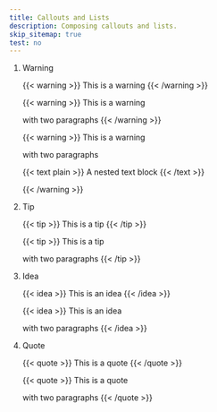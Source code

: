 ```yaml
---
title: Callouts and Lists
description: Composing callouts and lists.
skip_sitemap: true
test: no
---
```


1. Warning

    {{< warning >}}
    This is a warning
    {{< /warning >}}

    {{< warning >}}
    This is a warning

    with two paragraphs
    {{< /warning >}}

    {{< warning >}}
    This is a warning

    with two paragraphs

    {{< text plain >}}
    A nested text block
    {{< /text >}}

    {{< /warning >}}

1. Tip

    {{< tip >}}
    This is a tip
    {{< /tip >}}

    {{< tip >}}
    This is a tip

    with two paragraphs
    {{< /tip >}}

1. Idea

    {{< idea >}}
    This is an idea
    {{< /idea >}}

    {{< idea >}}
    This is an idea

    with two paragraphs
    {{< /idea >}}

1. Quote

    {{< quote >}}
    This is a quote
    {{< /quote >}}

    {{< quote >}}
    This is a quote

    with two paragraphs
    {{< /quote >}}
